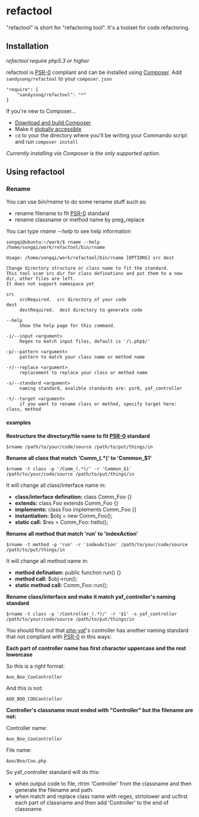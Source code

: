 # refactool

"refactool" is short for "refactoring tool". It's a toolset for code refactoring.

## Installation

*refactool require php5.3 or higher*

refactool is [PSR-0](https://github.com/php-fig/fig-standards/blob/master/accepted/PSR-0.md) compliant and can be installed using [Composer](http://getcomposer.org/).  Add `sandysong/refactool` to your `composer.json`

    "require": {
        "sandysong/refactool": "*"
    }
    
If you're new to Composer...

 - [Download and build Composer](http://getcomposer.org/download/)
 - Make it [globally accessible](http://getcomposer.org/doc/00-intro.md#globally)
 - `cd` to your the directory where you'll be writing your Commando script and run `composer install`

*Currently installing via Composer is the only supported option.*

## Using refactool
### Rename
You can use *bin/rname* to do some rename stuff such as:
+ rename filename to fit [PSR-0](https://github.com/php-fig/fig-standards/blob/master/accepted/PSR-0.md) standard
+ rename classname or method name by preg_replace

You can type *rname --help* to see help information

    songqi@ubuntu:~/work/$ rname --help
    /home/songqi/work/refactool/bin/rname
    
    Usage: /home/songqi/work/refactool/bin/rname [OPTIONS] src dest
    
    Change directory structure or class name to fit the standard.
    This tool scan src dir for class definations and put them to a new dir, other files are left.
    It does not support namespace yet
    
    src
         srcRequired.  src directory of your code
    dest
         destRequired.  dest directory to generate code
    
    --help
         Show the help page for this command.
    
    -i/--input <argument>
         Regex to match input files, default is '/\.php$/'
    
    -p/--pattern <argument>
         pattern to match your class name or method name
    
    -r/--replace <argument>
         replacement to replace your class or method name
    
    -s/--standard <argument>
         naming standard, avalible standards are: psr0, yaf_controller
    
    -t/--target <argument>
         if you want to rename class or method, specify target here: class, method
         
#### examples
**Restructure the directory/file name to fit [PSR-0](https://github.com/php-fig/fig-standards/blob/master/accepted/PSR-0.md) standard**
    
    $rname /path/to/your/code/source /path/to/put/things/in

**Rename all class that match 'Comm_(.*)' to 'Common_$1'**
    
    $rname -t class -p '/Comm_(.*)/' -r 'Common_$1' /path/to/your/code/source /path/to/put/things/in

It will change all class/interface name in:
* **class/interface defination:** class Comm_Foo {}
* **extends:** class Foo extends Comm_Foo {}
* **implements:** class Foo implements Comm_Foo {}
* **instantiation:** $obj = new Comm_Foo();
* **static call:** $res = Comm_Foo::hello();

**Rename all method that match 'run' to 'indexAction'**

    $rname -t method -p 'run' -r 'indexAction' /path/to/your/code/source /path/to/put/things/in

It will change all method name in:
* **method defination:** public function run() {}
* **method call:** $obj->run();
* **static method call:** Comm_Foo::run();

**Rename class/interface and make it match yaf_controller's naming standard**

    $rname -t class -p '/Controller_(.*)/' -r '$1' -s yaf_controller /path/to/your/code/source /path/to/put/things/in

You should find out that [php-yaf](https://github.com/laruence/php-yaf)'s controller has another naming standard that not compliant with  [PSR-0](https://github.com/php-fig/fig-standards/blob/master/accepted/PSR-0.md) in this ways:

**Each part of controller name has first character uppercase and the rest lowercase**

So this is a right format:

    Aoo_Boo_CooController
    
And this is not:

    AOO_BOO_COOController
    
**Controller's classname must ended with "Controller" but the filename are not:**

Controller name:

    Aoo_Boo_CooController
    
File name:

    Aoo/Boo/Coo.php
    
So yaf_controller standard will do this:
+ when output code to file, rtrim 'Controller' from the classname and then generate the filename and path.
+ when match and replace class name with regex, strtolower and ucfirst each part of classname and then add 'Controller' to the end of classname.
